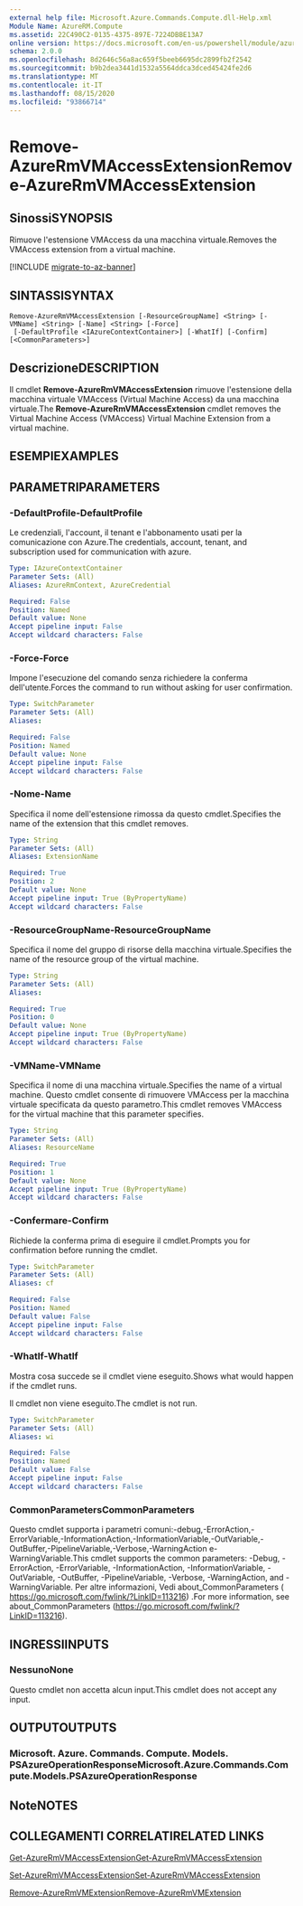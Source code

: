 ```yaml
---
external help file: Microsoft.Azure.Commands.Compute.dll-Help.xml
Module Name: AzureRM.Compute
ms.assetid: 22C490C2-0135-4375-897E-7224DBBE13A7
online version: https://docs.microsoft.com/en-us/powershell/module/azurerm.compute/remove-azurermvmaccessextension
schema: 2.0.0
ms.openlocfilehash: 8d2646c56a8ac659f5beeb6695dc2899fb2f2542
ms.sourcegitcommit: b9b2dea3441d1532a5564ddca3dced45424fe2d6
ms.translationtype: MT
ms.contentlocale: it-IT
ms.lasthandoff: 08/15/2020
ms.locfileid: "93866714"
---
```

# <span data-ttu-id="865ab-101">Remove-AzureRmVMAccessExtension</span><span class="sxs-lookup"><span data-stu-id="865ab-101">Remove-AzureRmVMAccessExtension</span></span>

## <span data-ttu-id="865ab-102">Sinossi</span><span class="sxs-lookup"><span data-stu-id="865ab-102">SYNOPSIS</span></span>
<span data-ttu-id="865ab-103">Rimuove l'estensione VMAccess da una macchina virtuale.</span><span class="sxs-lookup"><span data-stu-id="865ab-103">Removes the VMAccess extension from a virtual machine.</span></span>

[!INCLUDE [migrate-to-az-banner](../../includes/migrate-to-az-banner.md)]

## <span data-ttu-id="865ab-104">SINTASSI</span><span class="sxs-lookup"><span data-stu-id="865ab-104">SYNTAX</span></span>

```
Remove-AzureRmVMAccessExtension [-ResourceGroupName] <String> [-VMName] <String> [-Name] <String> [-Force]
 [-DefaultProfile <IAzureContextContainer>] [-WhatIf] [-Confirm] [<CommonParameters>]
```

## <span data-ttu-id="865ab-105">Descrizione</span><span class="sxs-lookup"><span data-stu-id="865ab-105">DESCRIPTION</span></span>
<span data-ttu-id="865ab-106">Il cmdlet **Remove-AzureRmVMAccessExtension** rimuove l'estensione della macchina virtuale VMAccess (Virtual Machine Access) da una macchina virtuale.</span><span class="sxs-lookup"><span data-stu-id="865ab-106">The **Remove-AzureRmVMAccessExtension** cmdlet removes the Virtual Machine Access (VMAccess) Virtual Machine Extension from a virtual machine.</span></span>

## <span data-ttu-id="865ab-107">ESEMPI</span><span class="sxs-lookup"><span data-stu-id="865ab-107">EXAMPLES</span></span>

## <span data-ttu-id="865ab-108">PARAMETRI</span><span class="sxs-lookup"><span data-stu-id="865ab-108">PARAMETERS</span></span>

### <span data-ttu-id="865ab-109">-DefaultProfile</span><span class="sxs-lookup"><span data-stu-id="865ab-109">-DefaultProfile</span></span>
<span data-ttu-id="865ab-110">Le credenziali, l'account, il tenant e l'abbonamento usati per la comunicazione con Azure.</span><span class="sxs-lookup"><span data-stu-id="865ab-110">The credentials, account, tenant, and subscription used for communication with azure.</span></span>

```yaml
Type: IAzureContextContainer
Parameter Sets: (All)
Aliases: AzureRmContext, AzureCredential

Required: False
Position: Named
Default value: None
Accept pipeline input: False
Accept wildcard characters: False
```

### <span data-ttu-id="865ab-111">-Force</span><span class="sxs-lookup"><span data-stu-id="865ab-111">-Force</span></span>
<span data-ttu-id="865ab-112">Impone l'esecuzione del comando senza richiedere la conferma dell'utente.</span><span class="sxs-lookup"><span data-stu-id="865ab-112">Forces the command to run without asking for user confirmation.</span></span>

```yaml
Type: SwitchParameter
Parameter Sets: (All)
Aliases: 

Required: False
Position: Named
Default value: None
Accept pipeline input: False
Accept wildcard characters: False
```

### <span data-ttu-id="865ab-113">-Nome</span><span class="sxs-lookup"><span data-stu-id="865ab-113">-Name</span></span>
<span data-ttu-id="865ab-114">Specifica il nome dell'estensione rimossa da questo cmdlet.</span><span class="sxs-lookup"><span data-stu-id="865ab-114">Specifies the name of the extension that this cmdlet removes.</span></span>

```yaml
Type: String
Parameter Sets: (All)
Aliases: ExtensionName

Required: True
Position: 2
Default value: None
Accept pipeline input: True (ByPropertyName)
Accept wildcard characters: False
```

### <span data-ttu-id="865ab-115">-ResourceGroupName</span><span class="sxs-lookup"><span data-stu-id="865ab-115">-ResourceGroupName</span></span>
<span data-ttu-id="865ab-116">Specifica il nome del gruppo di risorse della macchina virtuale.</span><span class="sxs-lookup"><span data-stu-id="865ab-116">Specifies the name of the resource group of the virtual machine.</span></span>

```yaml
Type: String
Parameter Sets: (All)
Aliases: 

Required: True
Position: 0
Default value: None
Accept pipeline input: True (ByPropertyName)
Accept wildcard characters: False
```

### <span data-ttu-id="865ab-117">-VMName</span><span class="sxs-lookup"><span data-stu-id="865ab-117">-VMName</span></span>
<span data-ttu-id="865ab-118">Specifica il nome di una macchina virtuale.</span><span class="sxs-lookup"><span data-stu-id="865ab-118">Specifies the name of a virtual machine.</span></span>
<span data-ttu-id="865ab-119">Questo cmdlet consente di rimuovere VMAccess per la macchina virtuale specificata da questo parametro.</span><span class="sxs-lookup"><span data-stu-id="865ab-119">This cmdlet removes VMAccess for the virtual machine that this parameter specifies.</span></span>

```yaml
Type: String
Parameter Sets: (All)
Aliases: ResourceName

Required: True
Position: 1
Default value: None
Accept pipeline input: True (ByPropertyName)
Accept wildcard characters: False
```

### <span data-ttu-id="865ab-120">-Confermare</span><span class="sxs-lookup"><span data-stu-id="865ab-120">-Confirm</span></span>
<span data-ttu-id="865ab-121">Richiede la conferma prima di eseguire il cmdlet.</span><span class="sxs-lookup"><span data-stu-id="865ab-121">Prompts you for confirmation before running the cmdlet.</span></span>

```yaml
Type: SwitchParameter
Parameter Sets: (All)
Aliases: cf

Required: False
Position: Named
Default value: False
Accept pipeline input: False
Accept wildcard characters: False
```

### <span data-ttu-id="865ab-122">-WhatIf</span><span class="sxs-lookup"><span data-stu-id="865ab-122">-WhatIf</span></span>
<span data-ttu-id="865ab-123">Mostra cosa succede se il cmdlet viene eseguito.</span><span class="sxs-lookup"><span data-stu-id="865ab-123">Shows what would happen if the cmdlet runs.</span></span>

<span data-ttu-id="865ab-124">Il cmdlet non viene eseguito.</span><span class="sxs-lookup"><span data-stu-id="865ab-124">The cmdlet is not run.</span></span>

```yaml
Type: SwitchParameter
Parameter Sets: (All)
Aliases: wi

Required: False
Position: Named
Default value: False
Accept pipeline input: False
Accept wildcard characters: False
```

### <span data-ttu-id="865ab-125">CommonParameters</span><span class="sxs-lookup"><span data-stu-id="865ab-125">CommonParameters</span></span>
<span data-ttu-id="865ab-126">Questo cmdlet supporta i parametri comuni:-debug,-ErrorAction,-ErrorVariable,-InformationAction,-InformationVariable,-OutVariable,-OutBuffer,-PipelineVariable,-Verbose,-WarningAction e-WarningVariable.</span><span class="sxs-lookup"><span data-stu-id="865ab-126">This cmdlet supports the common parameters: -Debug, -ErrorAction, -ErrorVariable, -InformationAction, -InformationVariable, -OutVariable, -OutBuffer, -PipelineVariable, -Verbose, -WarningAction, and -WarningVariable.</span></span> <span data-ttu-id="865ab-127">Per altre informazioni, Vedi about_CommonParameters ( https://go.microsoft.com/fwlink/?LinkID=113216) .</span><span class="sxs-lookup"><span data-stu-id="865ab-127">For more information, see about_CommonParameters (https://go.microsoft.com/fwlink/?LinkID=113216).</span></span>

## <span data-ttu-id="865ab-128">INGRESSI</span><span class="sxs-lookup"><span data-stu-id="865ab-128">INPUTS</span></span>

### <span data-ttu-id="865ab-129">Nessuno</span><span class="sxs-lookup"><span data-stu-id="865ab-129">None</span></span>
<span data-ttu-id="865ab-130">Questo cmdlet non accetta alcun input.</span><span class="sxs-lookup"><span data-stu-id="865ab-130">This cmdlet does not accept any input.</span></span>

## <span data-ttu-id="865ab-131">OUTPUT</span><span class="sxs-lookup"><span data-stu-id="865ab-131">OUTPUTS</span></span>

### <span data-ttu-id="865ab-132">Microsoft. Azure. Commands. Compute. Models. PSAzureOperationResponse</span><span class="sxs-lookup"><span data-stu-id="865ab-132">Microsoft.Azure.Commands.Compute.Models.PSAzureOperationResponse</span></span>

## <span data-ttu-id="865ab-133">Note</span><span class="sxs-lookup"><span data-stu-id="865ab-133">NOTES</span></span>

## <span data-ttu-id="865ab-134">COLLEGAMENTI CORRELATI</span><span class="sxs-lookup"><span data-stu-id="865ab-134">RELATED LINKS</span></span>

[<span data-ttu-id="865ab-135">Get-AzureRmVMAccessExtension</span><span class="sxs-lookup"><span data-stu-id="865ab-135">Get-AzureRmVMAccessExtension</span></span>](./Get-AzureRmVMAccessExtension.md)

[<span data-ttu-id="865ab-136">Set-AzureRmVMAccessExtension</span><span class="sxs-lookup"><span data-stu-id="865ab-136">Set-AzureRmVMAccessExtension</span></span>](./Set-AzureRmVMAccessExtension.md)

[<span data-ttu-id="865ab-137">Remove-AzureRmVMExtension</span><span class="sxs-lookup"><span data-stu-id="865ab-137">Remove-AzureRmVMExtension</span></span>](./Remove-AzureRmVMExtension.md)
